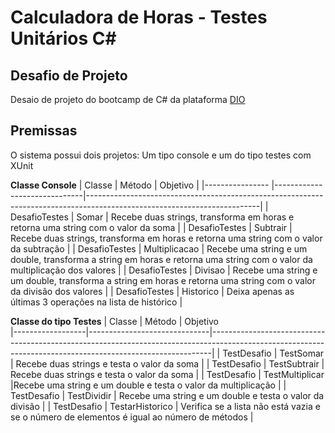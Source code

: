 # Calculadora de Horas - Testes Unitários C#

## Desafio de Projeto
Desaio de projeto do bootcamp de C# da plataforma [DIO](www.dio.me)

## Premissas
O sistema possui dois projetos: Um tipo console e um do tipo testes com XUnit

**Classe Console**
| Classe          | Método                       | Objetivo                                                                                                                |
|---------------- |------------------------------|-------------------------------------------------------------------------------------------------------------------------|
| DesafioTestes | Somar      | Recebe duas strings, transforma em horas e retorna uma string com o valor da soma                           |
| DesafioTestes | Subtrair | Recebe duas strings, transforma em horas e retorna uma string com o valor da subtração               |
| DesafioTestes | Multiplicacao      | Recebe uma string e um double, transforma a string em horas e retorna uma string com o valor da multiplicação dos valores |
| DesafioTestes | Divisao     | Recebe uma string e um double, transforma a string em horas e retorna uma string com o valor da divisão dos valores                                                |
| DesafioTestes | Historico      | Deixa apenas as últimas 3 operações na lista de histórico |

**Classe do tipo Testes**
| Classe           | Método                       | Objetivo                                                                                                                
|------------------|------------------------------|------------------------------------------------------------------------------------------------------------------------------------------------------------|
| TestDesafio | TestSomar | Recebe duas strings e testa o valor da soma                                                                           |
| TestDesafio | TestSubtrair              | Recebe duas strings e testa o valor da soma                 |
| TestDesafio | TestMultiplicar              |Recebe uma string e um double e testa o valor da multiplicação  |
| TestDesafio | TestDividir      | Recebe uma string e um double e testa o valor da divisão |
| TestDesafio | TestarHistorico      | Verifica se a lista não está vazia e se o número de elementos é igual ao número de métodos |
